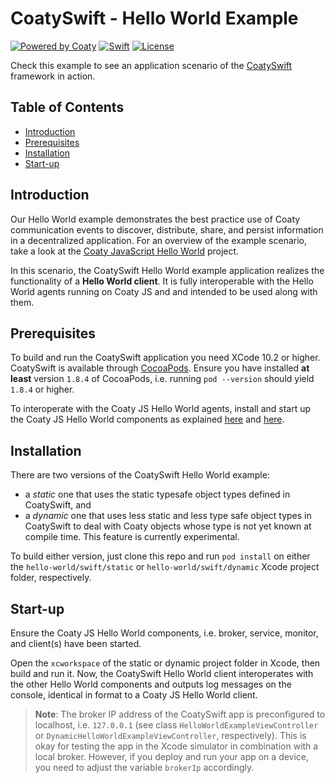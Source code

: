 # CoatySwift - Hello World Example

[![Powered by Coaty](https://img.shields.io/badge/Powered%20by-Coaty-FF8C00.svg)](https://coaty.io)
[![Swift](https://img.shields.io/badge/Source%20code-Swift%205-FF4029.svg)](https://developer.apple.com/swift/)
[![License](https://img.shields.io/badge/License-MIT-blue.svg)](https://opensource.org/licenses/MIT)

Check this example to see an application scenario of the
[CoatySwift](https://github.com/coatyio/coaty-swift) framework in action.

## Table of Contents

* [Introduction](#introduction)
* [Prerequisites](#prerequisites)
* [Installation](#installation)
* [Start-up](#start-up)

## Introduction

Our Hello World example demonstrates the best practice use of Coaty
communication events to discover, distribute, share, and persist information in
a decentralized application. For an overview of the example scenario, take a
look at the [Coaty JavaScript Hello
World](https://github.com/coatyio/coaty-examples/tree/master/hello-world/js#introduction)
project.

In this scenario, the CoatySwift Hello World example application realizes the
functionality of a **Hello World client**. It is fully interoperable with the
Hello World agents running on Coaty JS and and intended to be used along with
them.

## Prerequisites

To build and run the CoatySwift application you need XCode 10.2 or higher.
CoatySwift is available through [CocoaPods](https://cocoapods.org). Ensure you
have installed **at least** version `1.8.4` of CocoaPods, i.e. running `pod
--version` should yield `1.8.4` or higher.

To interoperate with the Coaty JS Hello World agents, install and start up the
Coaty JS Hello World components as explained
[here](https://github.com/coatyio/coaty-examples/tree/master/hello-world/js#installation)
and
[here](https://github.com/coatyio/coaty-examples/tree/master/hello-world/js#start-up).

## Installation

There are two versions of the CoatySwift Hello World example:

* a *static* one that uses the static typesafe object types defined in
  CoatySwift, and
* a *dynamic* one that uses less static and less type safe object types in
  CoatySwift to deal with Coaty objects whose type is not yet known at compile
  time. This feature is currently experimental.

To build either version, just clone this repo and run `pod install` on either
the `hello-world/swift/static` or `hello-world/swift/dynamic` Xcode project
folder, respectively.

## Start-up

Ensure the Coaty JS Hello World components, i.e. broker, service, monitor, and
client(s) have been started.

Open the `xcworkspace` of the static or dynamic project folder in Xcode, then
build and run it. Now, the CoatySwift Hello World client interoperates with the
other Hello World components and outputs log messages on the console, identical
in format to a Coaty JS Hello World client.

> **Note**: The broker IP address of the CoatySwift app is preconfigured to
> localhost, i.e. `127.0.0.1` (see class `HelloWorldExampleViewController` or
> `DynamicHelloWorldExampleViewController`, respectively). This is okay for
> testing the app in the Xcode simulator in combination with a local broker.
> However, if you deploy and run your app on a device, you need to adjust the
> variable `brokerIp` accordingly.

